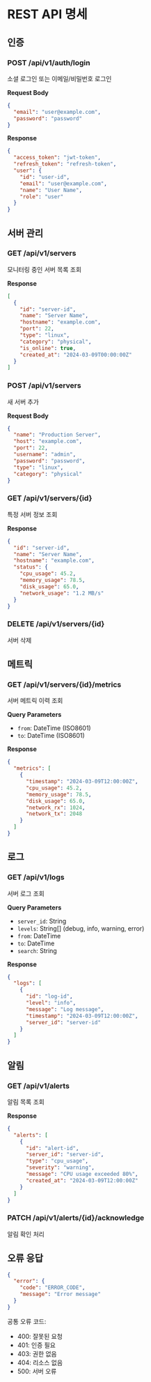 # REST API 명세

## 인증

### POST /api/v1/auth/login
소셜 로그인 또는 이메일/비밀번호 로그인

**Request Body**
```json
{
  "email": "user@example.com",
  "password": "password"
}
```

**Response**
```json
{
  "access_token": "jwt-token",
  "refresh_token": "refresh-token",
  "user": {
    "id": "user-id",
    "email": "user@example.com",
    "name": "User Name",
    "role": "user"
  }
}
```

## 서버 관리

### GET /api/v1/servers
모니터링 중인 서버 목록 조회

**Response**
```json
[
  {
    "id": "server-id",
    "name": "Server Name",
    "hostname": "example.com",
    "port": 22,
    "type": "linux",
    "category": "physical",
    "is_online": true,
    "created_at": "2024-03-09T00:00:00Z"
  }
]
```

### POST /api/v1/servers
새 서버 추가

**Request Body**
```json
{
  "name": "Production Server",
  "host": "example.com",
  "port": 22,
  "username": "admin",
  "password": "password",
  "type": "linux",
  "category": "physical"
}
```

### GET /api/v1/servers/{id}
특정 서버 정보 조회

**Response**
```json
{
  "id": "server-id",
  "name": "Server Name",
  "hostname": "example.com",
  "status": {
    "cpu_usage": 45.2,
    "memory_usage": 78.5,
    "disk_usage": 65.0,
    "network_usage": "1.2 MB/s"
  }
}
```

### DELETE /api/v1/servers/{id}
서버 삭제

## 메트릭

### GET /api/v1/servers/{id}/metrics
서버 메트릭 이력 조회

**Query Parameters**
- `from`: DateTime (ISO8601)
- `to`: DateTime (ISO8601)

**Response**
```json
{
  "metrics": [
    {
      "timestamp": "2024-03-09T12:00:00Z",
      "cpu_usage": 45.2,
      "memory_usage": 78.5,
      "disk_usage": 65.0,
      "network_rx": 1024,
      "network_tx": 2048
    }
  ]
}
```

## 로그

### GET /api/v1/logs
서버 로그 조회

**Query Parameters**
- `server_id`: String
- `levels`: String[] (debug, info, warning, error)
- `from`: DateTime
- `to`: DateTime
- `search`: String

**Response**
```json
{
  "logs": [
    {
      "id": "log-id",
      "level": "info",
      "message": "Log message",
      "timestamp": "2024-03-09T12:00:00Z",
      "server_id": "server-id"
    }
  ]
}
```

## 알림

### GET /api/v1/alerts
알림 목록 조회

**Response**
```json
{
  "alerts": [
    {
      "id": "alert-id",
      "server_id": "server-id",
      "type": "cpu_usage",
      "severity": "warning",
      "message": "CPU usage exceeded 80%",
      "created_at": "2024-03-09T12:00:00Z"
    }
  ]
}
```

### PATCH /api/v1/alerts/{id}/acknowledge
알림 확인 처리

## 오류 응답

```json
{
  "error": {
    "code": "ERROR_CODE",
    "message": "Error message"
  }
}
```

공통 오류 코드:
- 400: 잘못된 요청
- 401: 인증 필요
- 403: 권한 없음
- 404: 리소스 없음
- 500: 서버 오류